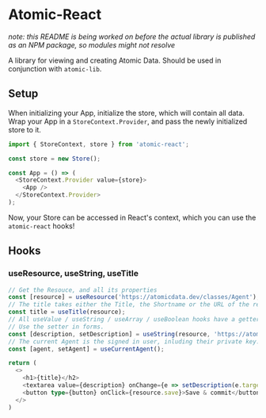 # Atomic-React

_note: this README is being worked on before the actual library is published as an NPM package, so modules might not resolve_

A library for viewing and creating Atomic Data.
Should be used in conjunction with `atomic-lib`.

## Setup

When initializing your App, initialize the store, which will contain all data.
Wrap your App in a `StoreContext.Provider`, and pass the newly initialized store to it.

```ts
import { StoreContext, store } from 'atomic-react';

const store = new Store();

const App = () => (
  <StoreContext.Provider value={store}>
    <App />
  </StoreContext.Provider>
);
```

Now, your Store can be accessed in React's context, which you can use the `atomic-react` hooks!

## Hooks

### useResource, useString, useTitle

```ts
// Get the Resouce, and all its properties
const [resource] = useResource('https://atomicdata.dev/classes/Agent');
// The title takes either the Title, the Shortname or the URL of the resource
const title = useTitle(resource);
// All useValue / useString / useArray / useBoolean hooks have a getter and a setter.
// Use the setter in forms.
const [description, setDescription] = useString(resource, 'https://atomicdata.dev/properties/description');
// The current Agent is the signed in user, inluding their private key. This enables you to create Commits and update data on a server.
const [agent, setAgent] = useCurrentAgent();

return (
  <>
    <h1>{title}</h2>
    <textarea value={description} onChange={e => setDescription(e.target.value)} />
    <button type={button} onClick={resource.save}>Save & commit</button>
  </>
)

```
